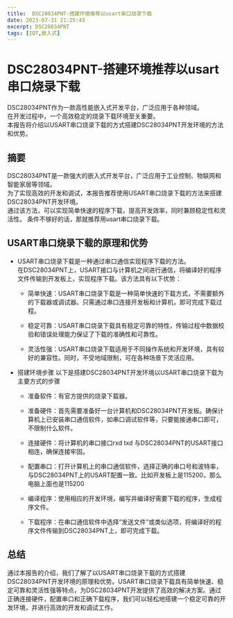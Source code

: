 ```yaml
---
title:  DSC28034PNT-搭建环境推荐以usart串口烧录下载
date: 2023-07-31 21:25:43
excerpt: DSC28034PNT
tags: [IOT,嵌入式]
---
```

<!--
 * @Author: rx-ted
 * @Date: 2023-08-05 09:10:30
 * @LastEditors: rx-ted
 * @LastEditTime: 2023-08-05 09:24:17
-->
# DSC28034PNT-搭建环境推荐以usart串口烧录下载

DSC28034PNT作为一款高性能嵌入式开发平台，广泛应用于各种领域。  
在开发过程中，一个高效稳定的烧录下载环境至关重要。  
本报告将介绍以USART串口烧录下载的方式搭建DSC28034PNT开发环境的方法和优势。

## 摘要

DSC28034PNT是一款强大的嵌入式开发平台，广泛应用于工业控制、物联网和智能家居等领域。  
为了实现高效的开发和调试，本报告推荐使用USART串口烧录下载的方法来搭建DSC28034PNT开发环境。  
通过该方法，可以实现简单快速的程序下载，提高开发效率，同时兼顾稳定性和灵活性。
条件不够好的话，那就推荐用usart串口烧录下载。

## USART串口烧录下载的原理和优势

- USART串口烧录下载是一种通过串口通信实现程序下载的方法。  
在DSC28034PNT上，USART接口与计算机之间进行通信，将编译好的程序文件传输到开发板上，实现程序下载。该方法具有以下优势：

  - 简单快速：USART串口烧录下载是一种简单快速的下载方式，不需要额外的下载器或调试器。只需通过串口连接开发板和计算机，即可完成下载过程。
  - 稳定可靠：USART串口烧录下载具有稳定可靠的特性，传输过程中数据校验和错误处理能力保证了下载的准确性和可靠性。

  - 灵活性强：USART串口烧录下载适用于不同操作系统和开发环境，具有较好的兼容性。同时，不受地域限制，可在各种场景下灵活应用。

- 搭建环境步骤
以下是搭建DSC28034PNT开发环境以USART串口烧录下载为主要方式的步骤

  - 准备软件：有官方提供的烧录下载器。

  - 准备硬件：首先需要准备好一台计算机和DSC28034PNT开发板。确保计算机上已安装串口通信软件，如串口调试软件等，只要能接通串口即可，不限制什么软件。

  - 连接硬件：将计算机的串口接口rxd txd 与DSC28034PNT的USART接口相连，确保连接牢固。

  - 配置串口：打开计算机上的串口通信软件，选择正确的串口号和波特率，与DSC28034PNT上的USART配置一致。比如开发板上是115200，那么电脑上面也是115200

  - 编译程序：使用相应的开发环境，编写并编译好需要下载的程序，生成程序文件。

  - 下载程序：在串口通信软件中选择“发送文件”或类似选项，将编译好的程序文件传输到DSC28034PNT上，即可完成下载。

## 总结

通过本报告的介绍，我们了解了以USART串口烧录下载的方式搭建DSC28034PNT开发环境的原理和优势。USART串口烧录下载具有简单快速、稳定可靠和灵活性强等特点，为DSC28034PNT开发提供了高效的解决方案。通过正确连接硬件，配置串口和正确下载程序，我们可以轻松地搭建一个稳定可靠的开发环境，并进行高效的开发和调试工作。
